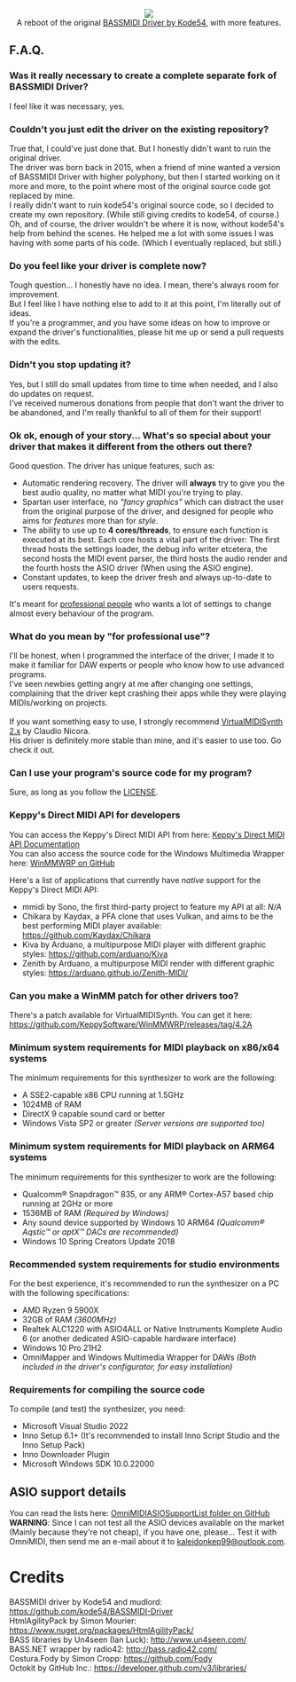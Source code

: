 <p align="center">
  <img src="https://i.imgur.com/noVfUG6.png">
  <br />
  A reboot of the original <a href="https://github.com/kode54/BASSMIDI-Driver">BASSMIDI Driver by Kode54</a>, with more features.
</p>

## F.A.Q.

### Was it really necessary to create a complete separate fork of BASSMIDI Driver?
I feel like it was necessary, yes.

### Couldn't you just edit the driver on the existing repository?
True that, I could've just done that. But I honestly didn't want to ruin the original driver.<br />
The driver was born back in 2015, when a friend of mine wanted a version of BASSMIDI Driver with higher polyphony, but then I started working on it more and more, to the point where most of the original source code got replaced by mine.<br />
I really didn't want to ruin kode54's original source code, so I decided to create my own repository. (While still giving credits to kode54, of course.)<br />
Oh, and of course, the driver wouldn't be where it is now, without kode54's help from behind the scenes. He helped me a lot with some issues I was having with some parts of his code. (Which I eventually replaced, but still.)<br />

### Do you feel like your driver is complete now?
Tough question... I honestly have no idea. I mean, there's always room for improvement.<br/>
But I feel like I have nothing else to add to it at this point, I'm literally out of ideas.<br/>
If you're a programmer, and you have some ideas on how to improve or expand the driver's functionalities, please hit me up or send a pull requests with the edits.

### Didn't you stop updating it?
Yes, but I still do small updates from time to time when needed, and I also do updates on request.<br/>
I've received numerous donations from people that don't want the driver to be abandoned, and I'm really thankful to all of them for their support!

### Ok ok, enough of your story... What's so special about your driver that makes it different from the others out there?
Good question. The driver has unique features, such as:
- Automatic rendering recovery. The driver will **always** try to give you the best audio quality, no matter what MIDI you're trying to play.
- Spartan user interface, no *"fancy graphics"* which can distract the user from the original purpose of the driver, and designed for people who aims for *features* more than for *style*.
- The ability to use up to **4 cores/threads**, to ensure each function is executed at its best. Each core hosts a vital part of the driver: The first thread hosts the settings loader, the debug info writer etcetera, the second hosts the MIDI event parser, the third hosts the audio render and the fourth hosts the ASIO driver (When using the ASIO engine).
- Constant updates, to keep the driver fresh and always up-to-date to users requests.

It's meant for [professional people](#what-do-you-mean-by-for-professional-use) who wants a lot of settings to change almost every behaviour of the program.

### What do you mean by "for professional use"?
I'll be honest, when I programmed the interface of the driver, I made it to make it familiar for DAW experts or people who know how to use advanced programs.<br />
I've seen newbies getting angry at me after changing one settings, complaining that the driver kept crashing their apps while they were playing MIDIs/working on projects.<br /><br />
If you want something easy to use, I strongly recommend [VirtualMIDISynth 2.x](http://coolsoft.altervista.org/en/virtualmidisynth) by Claudio Nicora.<br />
His driver is definitely more stable than mine, and it's easier to use too. Go check it out.

### Can I use your program's source code for my program?
Sure, as long as you follow the [LICENSE](LICENSE.txt).

### Keppy's Direct MIDI API for developers
You can access the Keppy's Direct MIDI API from here: [Keppy's Direct MIDI API Documentation](https://github.com/KeppySoftware/OmniMIDI/tree/master/DeveloperContent/KDMAPI.md)<br/>
You can also access the source code for the Windows Multimedia Wrapper here: [WinMMWRP on GitHub](https://github.com/KeppySoftware/WinMMWRP)

Here's a list of applications that currently have *native* support for the Keppy's Direct MIDI API:
- mmidi by Sono, the first third-party project to feature my API at all: _N/A_
- Chikara by Kaydax, a PFA clone that uses Vulkan, and aims to be the best performing MIDI player available: https://github.com/Kaydax/Chikara
- Kiva by Arduano, a multipurpose MIDI player with different graphic styles: https://github.com/arduano/Kiva
- Zenith by Arduano, a multipurpose MIDI render with different graphic styles: https://arduano.github.io/Zenith-MIDI/

### Can you make a WinMM patch for other drivers too?
There's a patch available for VirtualMIDISynth. You can get it here: https://github.com/KeppySoftware/WinMMWRP/releases/tag/4.2A

### Minimum system requirements for MIDI playback on x86/x64 systems
The minimum requirements for this synthesizer to work are the following:
- A SSE2-capable x86 CPU running at 1.5GHz
- 1024MB of RAM
- DirectX 9 capable sound card or better
- Windows Vista SP2 or greater *(Server versions are supported too)*

### Minimum system requirements for MIDI playback on ARM64 systems
The minimum requirements for this synthesizer to work are the following:
- Qualcomm® Snapdragon™ 835, or any ARM® Cortex-A57 based chip running at 2GHz or more
- 1536MB of RAM *(Required by Windows)*
- Any sound device supported by Windows 10 ARM64 *(Qualcomm® Aqstic™ or aptX™ DACs are recommended)*
- Windows 10 Spring Creators Update 2018

### Recommended system requirements for studio environments
For the best experience, it's recommended to run the synthesizer on a PC with the following specifications:
- AMD Ryzen 9 5900X
- 32GB of RAM *(3600MHz)*
- Realtek ALC1220 with ASIO4ALL or Native Instruments Komplete Audio 6 (or another dedicated ASIO-capable hardware interface)
- Windows 10 Pro 21H2
- OmniMapper and Windows Multimedia Wrapper for DAWs _(Both included in the driver's configurator, for easy installation)_

### Requirements for compiling the source code
To compile (and test) the synthesizer, you need:
- Microsoft Visual Studio 2022
- Inno Setup 6.1+ (It's recommended to install Inno Script Studio and the Inno Setup Pack)
- Inno Downloader Plugin
- Microsoft Windows SDK 10.0.22000

## ASIO support details
You can read the lists here: [OmniMIDIASIOSupportList folder on GitHub](https://github.com/KeppySoftware/OmniMIDI/tree/master/OmniMIDIASIOSupportList)
<br />
**WARNING**: Since I can not test all the ASIO devices available on the market (Mainly because they're not cheap), if you have one, please... Test it with OmniMIDI, then send me an e-mail about it to [kaleidonkep99@outlook.com](mailto:kaleidonkep99@outlook.com).

# Credits
BASSMIDI driver by Kode54 and mudlord: https://github.com/kode54/BASSMIDI-Driver
<br />
HtmlAgilityPack by Simon Mourier: https://www.nuget.org/packages/HtmlAgilityPack/
<br />
BASS libraries by Un4seen (Ian Luck): http://www.un4seen.com/
<br />
BASS.NET wrapper by radio42: http://bass.radio42.com/
<br />
Costura.Fody by Simon Cropp: https://github.com/Fody
<br />
Octokit by GitHub Inc.: https://developer.github.com/v3/libraries/

